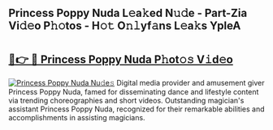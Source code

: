 ## Princess Poppy Nuda L𝚎a𝚔ed N𝚞𝚍e - Part-Zia Vi𝚍𝚎o P𝚑𝚘tos - H𝚘𝚝 O𝚗𝚕yf𝚊ns L𝚎a𝚔s YpleA

# <h2><a href="http://kf8v9w.oniu.top/?m=Princess+Poppy+Nuda">🔗👉 🔴 Princess Poppy Nuda P𝚑ot𝚘𝚜 V𝚒d𝚎o</a></h2>

[![Princess Poppy Nuda Nu𝚍e𝚜](https://i.imgur.com/0qMVB7G.gif)](http://kf8v9w.oniu.top/?m=Princess+Poppy+Nuda)
Digital media provider and amusement giver Princess Poppy Nuda, famed for disseminating dance and lifestyle content via trending choreographies and short videos. Outstanding magician's assistant Princess Poppy Nuda, recognized for their remarkable abilities and accomplishments in assisting magicians.  
